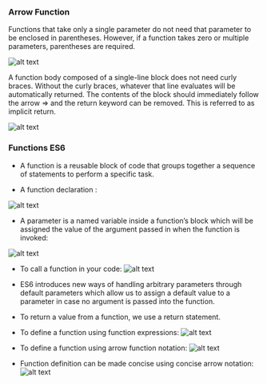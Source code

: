 ### Arrow Function
Functions that take only a single parameter do not need that parameter to be enclosed in parentheses. However, if a function takes zero or multiple parameters, parentheses are required.

![alt text](https://s3.amazonaws.com/codecademy-content/courses/learn-javascript-functions/Diagram/parameters.svg)

A function body composed of a single-line block does not need curly braces. Without the curly braces, whatever that line evaluates will be automatically returned. The contents of the block should immediately follow the arrow => and the return keyword can be removed. This is referred to as implicit return.

![alt text](https://s3.amazonaws.com/codecademy-content/courses/learn-javascript-functions/Diagram/return.svg)


### Functions ES6


- A function is a reusable block of code that groups together a sequence of statements to perform a specific task.

- A function declaration :

![alt text](https://s3.amazonaws.com/codecademy-content/courses/learn-javascript-functions/Diagram/declaration.svg)

- A parameter is a named variable inside a function’s block which will be assigned the value of the argument passed in when the function is invoked:

![alt text](https://s3.amazonaws.com/codecademy-content/courses/learn-javascript-functions/Diagram/function+parameters.svg)


- To call a function in your code:
![alt text](https://s3.amazonaws.com/codecademy-content/courses/learn-javascript-functions/Diagram/name.svg)


- ES6 introduces new ways of handling arbitrary parameters through default parameters which allow us to assign a default value to a parameter in case no argument is passed into the function.

- To return a value from a function, we use a return statement.

- To define a function using function expressions:
![alt text](https://s3.amazonaws.com/codecademy-content/courses/learn-javascript-functions/Diagram/expression.svg)


- To define a function using arrow function notation:
![alt text](https://s3.amazonaws.com/codecademy-content/courses/learn-javascript-functions/Diagram/arrow+notation.svg)

- Function definition can be made concise using concise arrow notation:
![alt text](https://s3.amazonaws.com/codecademy-content/courses/learn-javascript-functions/Diagram/return.svg)


